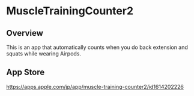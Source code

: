 # MuscleTrainingCounter2
## Overview
This is an app that automatically counts when you do back extension and squats while wearing Airpods.

## App Store
https://apps.apple.com/jp/app/muscle-training-counter2/id1614202226
